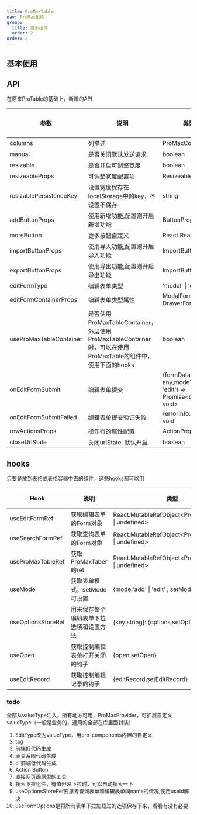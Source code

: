 ```yaml
---
title: ProMaxTable
nav: ProMax组件
group:
  title: 展示组件
  order: 2
order: 2
---
```


## 基本使用

<code src="./demos/pro-max-table/demo1.tsx"></code>

## API

在原来ProTable的基础上，新增的API

| 参数                    | 说明                                                                                                         | 类型                                                                 | 默认值 | 版本 |
| ----------------------- | ------------------------------------------------------------------------------------------------------------ | -------------------------------------------------------------------- | ------ | ---- |
| columns                 | 列描述                                                                                                       | ProMaxColumns[]                                                      | -      |
| manual                  | 是否关闭默认发送请求                                                                                         | boolean                                                              | -      |
| resizable               | 是否开启可调整宽度                                                                                           | boolean                                                              | -      |
| resizeableProps         | 可调整宽度配置项                                                                                             | ResizeableProps                                                      | -      |
| resizablePersistenceKey | 设置宽度保存在localStorage中的key，不设置不保存                                                              | string                                                               | -      |
| addButtonProps          | 使用新增功能,配置则开启新增功能                                                                              | ButtonProps                                                          | -      |
| moreButton              | 更多按钮自定义                                                                                               | React.ReactNode[]                                                    | -      |
| importButtonProps       | 使用导入功能,配置则开启导入功能                                                                              | ImportButtonProps                                                    | -      |
| exportButtonProps       | 使用导出功能,配置则开启导出功能                                                                              | ImportButtonProps                                                    | -      |
| editFormType            | 编辑表单类型                                                                                                 | 'modal' \| 'drawer'                                                  | -      |
| editFormContainerProps  | 编辑表单类型属性                                                                                             | ModalFormProps \| DrawerFormProps                                    | -      |
| useProMaxTableContainer | 是否使用ProMaxTableContainer，外层使用ProMaxTableContainer时，可以在使用ProMaxTable的组件中，使用下面的hooks | boolean                                                              | -      |
| onEditFormSubmit        | 编辑表单提交                                                                                                 | \(formData: any,mode?: 'add' \| 'edit'\) => Promise<boolean \| void> | -      |
| onEditFormSubmitFailed  | 编辑表单提交验证失败                                                                                         | \(errorInfo: any\) => void                                           | -      |
| rowActionsProps         | 操作行的属性配置                                                                                             | ActionProps                                                          | -      |
| closeUrlState           | 关闭urlState, 默认开启                                                                                       | boolean                                                              | -      |

## hooks

只要是放到表格或表格容器中去的组件，这些hooks都可以用

| Hook               | 说明                                   | 类型                                                 | 默认值    | 版本 |
| ------------------ | -------------------------------------- | ---------------------------------------------------- | --------- | ---- |
| useEditFormRef     | 获取编辑表单的Form对象                 | React.MutableRefObject<ProFormInstance \| undefined> | undefined |
| useSearchFormRef   | 获取查询表单的Form对象                 | React.MutableRefObject<ProFormInstance \| undefined> | undefined |
| useProMaxTableRef  | 获取ProMaxTaber的ref                   | React.MutableRefObject<ProMaxTableRef \| undefined>  | undefined |
| useMode            | 获取表单模式，setMode可设置            | {mode:'add' \| 'edit' , setMode}                     | -         |
| useOptionsStoreRef | 用来保存整个编辑表单下拉选项和设置方法 | [key:string]: {options,setOptions}                   | -         |
| useOpen            | 获取控制编辑表单打开关闭的钩子         | {open,setOpen}                                       | -         |
| useEditRecord      | 获取控制编辑记录的钩子                 | {editRecord,setEditRecord}                           | -         |

### todo

全部从valueType注入，所有地方可用，ProMaxProvider，可扩展自定义valueType（一般是业务的，通用的全部在库里面封装）

1. EditType改为valueType，用pro-components内置的自定义
2. tag
3. 前端低代码生成
4. 表关系图代码生成
5. cli前端低代码生成
6. Action Button
7. 直接网页画原型的工具
8. 搜索下拉组件，有值但没下拉时，可以自动搜索一下
9. useOptionsStoreRef要思考查询表单和编辑表单同name的情况,使用useId解决
10. useFormOptions是将所有表单下拉加载过的选项保存下来，看看有没有必要
